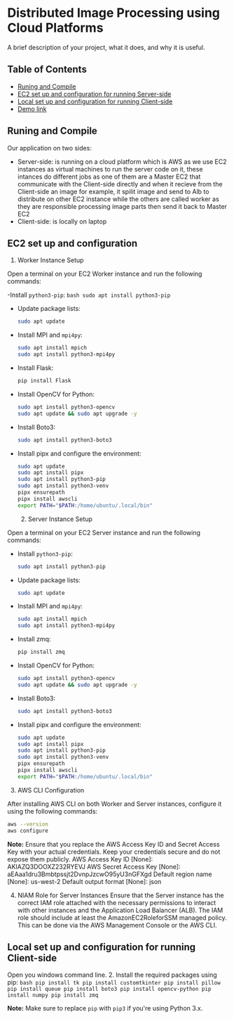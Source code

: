# Distributed Image Processing using Cloud Platforms 

A brief description of your project, what it does, and why it is useful.

## Table of Contents
- [Runing and Compile](#Runing-and-Compile)
- [EC2 set up and configuration for running Server-side ](#Ec2-set-up-and-configuration-for-running-Server---side )
- [Local set up and configuration for running Client-side ](#Local-set-up-and-configuration-for-running-Client---side )
- [Demo link](#Dome-link)
  
## Runing and Compile

Our application on two sides:
- Server-side: is running on a cloud platform which is AWS as we use EC2 instances as virtual machines to run the server code on it, these intances do different jobs as one of them are a Master EC2 that communicate with the Client-side directly and when it recieve from the Client-side an image for example, it spilit image and send to Alb to distribute on other EC2 instance while the others are called worker as they are responsible processing image parts then send it back to Master EC2 
- Client-side: is locally on laptop 

## EC2 set up and configuration

 1. Worker Instance Setup

Open a terminal on your EC2 Worker instance and run the following commands:

-Install `python3-pip`:
    ```bash
    sudo apt install python3-pip
    ```

- Update package lists:
    ```bash
    sudo apt update
    ```

- Install MPI and `mpi4py`:
    ```bash
    sudo apt install mpich
    sudo apt install python3-mpi4py
    ```

- Install Flask:
    ```bash
    pip install Flask
    ```

- Install OpenCV for Python:
    ```bash
    sudo apt install python3-opencv
    sudo apt update && sudo apt upgrade -y
    ```

- Install Boto3:
    ```bash
    sudo apt install python3-boto3
    ```

- Install pipx and configure the environment:
    ```bash
    sudo apt update
    sudo apt install pipx
    sudo apt install python3-pip
    sudo apt install python3-venv
    pipx ensurepath
    pipx install awscli
    export PATH="$PATH:/home/ubuntu/.local/bin"
    ```

    2. Server Instance Setup

Open a terminal on your EC2 Server instance and run the following commands:

- Install `python3-pip`:
    ```bash
    sudo apt install python3-pip
    ```

- Update package lists:
    ```bash
    sudo apt update
    ```

- Install MPI and `mpi4py`:
    ```bash
    sudo apt install mpich
    sudo apt install python3-mpi4py
    ```

- Install zmq:
    ```bash
    pip install zmq
    ```

- Install OpenCV for Python:
    ```bash
    sudo apt install python3-opencv
    sudo apt update && sudo apt upgrade -y
    ```

- Install Boto3:
    ```bash
    sudo apt install python3-boto3
    ```

- Install pipx and configure the environment:
    ```bash
    sudo apt update
    sudo apt install pipx
    sudo apt install python3-pip
    sudo apt install python3-venv
    pipx ensurepath
    pipx install awscli
    export PATH="$PATH:/home/ubuntu/.local/bin"
    ```

3. AWS CLI Configuration

After installing AWS CLI on both Worker and Server instances, configure it using the following commands:

```bash
aws --version
aws configure
```
**Note:** Ensure that you replace the AWS Access Key ID and Secret Access Key with your actual credentials. Keep your credentials secure and do not expose them publicly.
AWS Access Key ID [None]: AKIAZQ3DOOXZ232RYEVJ
AWS Secret Access Key [None]: aEAaa1dru3Bmbtpssjt2DvnpJzcwO95yU3nGFXgd
Default region name [None]: us-west-2
Default output format [None]: json

4. NIAM Role for Server Instances
Ensure that the Server instance has the correct IAM role attached with the necessary permissions to interact with other instances and the Application Load Balancer (ALB). The IAM role should include at least the AmazonEC2RoleforSSM managed policy. This can be done via the AWS Management Console or the AWS CLI.

## Local set up and configuration for running Client-side 

 Open you windows command line.
2. Install the required packages using pip:
    ```bash
    pip install tk
    pip install customtkinter
    pip install pillow
    pip install queue
    pip install boto3
    pip install opencv-python
    pip install numpy
    pip install zmq
    ```

**Note:** Make sure to replace `pip` with `pip3` if you're using Python 3.x.
